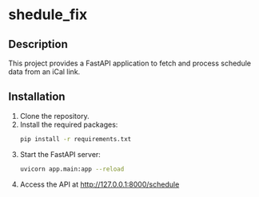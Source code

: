 # shedule_fix

## Description
This project provides a FastAPI application to fetch and process schedule data from an iCal link.

## Installation
1. Clone the repository.
2. Install the required packages:
   ```sh
   pip install -r requirements.txt
   
3. Start the FastAPI server:
    ```sh
    uvicorn app.main:app --reload
4. Access the API at http://127.0.0.1:8000/schedule